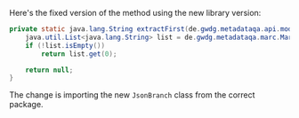Here's the fixed version of the method using the new library version:

```java
private static java.lang.String extractFirst(de.gwdg.metadataqa.api.model.pathcache.JsonPathCache cache, de.gwdg.metadataqa.marc.JsonBranch branch) {
    java.util.List<java.lang.String> list = de.gwdg.metadataqa.marc.MarcFactory.extractList(cache, branch);
    if (!list.isEmpty())
        return list.get(0);

    return null;
}
```

The change is importing the new `JsonBranch` class from the correct package.